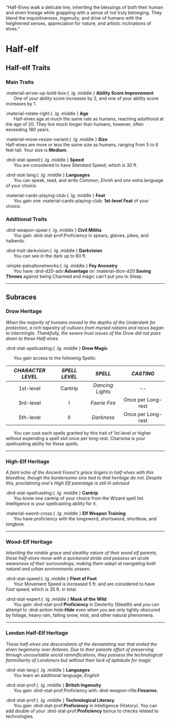 <p style="text-align: center;">

"Half-Elves walk a delicate line, inheriting the blessings of both their human and elven lineage while grappling with a sense of not truly belonging. They blend the inquisitiveness, ingenuity, and drive of humans with the heightened senses, appreciation for nature, and artistic inclinations of elves."

</p>

# Half-elf

## Half-elf Traits

### Main Traits

:material-arrow-up-bold-box:{ .lg .middle } **Ability Score Improvement**  
&ensp;&ensp;&ensp; One of your ability score increases by 2, and one of your ability score increases by 1.

:material-rotate-right:{ .lg .middle } **Age**  
&ensp;&ensp;&ensp; Half-elves age at much the same rate as humans, reaching adulthood at the age of 20. They live much longer than humans, however, often exceeding 180 years.

:material-move-resize-variant:{ .lg .middle } **Size**  
Half-elves are more or less the same size as humans, ranging from 5 to 6 feet tall. Your size is **Medium**.

:dnd-stat-speed:{ .lg .middle } **Speed**  
&ensp;&ensp;&ensp; You are considered to have *Standard* Speed; which is 30 ft.

:dnd-stat-lang:{ .lg .middle } **Languages**  
&ensp;&ensp;&ensp; You can speak, read, and write *Common*, *Elvish* and *one* extra language of your choice.

:material-cards-playing-club:{ .lg .middle } **Feat**  
&ensp;&ensp;&ensp; You gain one :material-cards-playing-club: **1st-level Feat** of your choice.

### Additional Traits

:dnd-weapon-spear:{ .lg .middle } **Civil Militia**  
&ensp;&ensp;&ensp; You gain :dnd-stat-prof:Proficiency in spears, glaives, pikes, and halberds.

:dnd-trait-darkvision:{ .lg .middle } **Darkvision**  
&ensp;&ensp;&ensp; You can see in the dark up to 60 ft.

:simple-paloaltonetworks:{ .lg .middle } **Fey Ancestry**  
&ensp;&ensp;&ensp; You have :dnd-d20-adv:**Advantage** on :material-dice-d20:**Saving Throws** against being Charmed and magic can't put you to Sleep. 

---

## Subraces

### Drow Heritage

*When the majority of humans moved to the depths of the Underdark for protection, a rich tapestry of cultures from myriad nations and races began to intermingle. Thankfully, the severe trust issues of the Drow did not pass down to these Half-elves*

:dnd-stat-spellcasting:{ .lg .middle } **Drow Magic**

&ensp;&ensp;&ensp; You gain access to the following Spells:

| ***CHARACTER LEVEL*** |***SPELL LEVEL***|***SPELL***|***CASTING***|
|:---:|:---:|:---:|:---:|
|1st-level| Cantrip | *Dancing Lights* | -- |
|3rd-level| I | *Faerie Fire* | Once per Long-rest |
|5th-level| II | *Darkness* | Once per Long-rest |

&ensp;&ensp;&ensp; You can cast each spells granted by this trait of 1st-level or higher without expending a spell slot once per long-rest. Charisma is your spellcasting ability for these spells.

---

### High-Elf Heritage

*A faint echo of the Ancient Forest's grace lingers in half-elves with this bloodline, though the burdensome sins tied to that heritage do not. Despite this, proclaiming one's High Elf parentage is still ill-advised*

:dnd-stat-spellcasting:{ .lg .middle } **Cantrip**  
&ensp;&ensp;&ensp; You know one cantrip of your choice from the Wizard spell list. Intelligence is your spellcasting ability for it.

:material-sword-cross:{ .lg .middle } **Elf Weapon Training**  
&ensp;&ensp;&ensp; You have proficiency with the longsword, shortsword, shortbow, and longbow.

---

### Wood-Elf Heritage

*Inheriting the nimble grace and stealthy nature of their wood elf parents, these half-elves move with a quickened stride and possess an acute awareness of their surroundings, making them adept at navigating both natural and urban environments unseen.*

:dnd-stat-speed:{ .lg .middle } **Fleet of Foot**  
&ensp;&ensp;&ensp; Your Movement Speed is increased 5 ft. and are considered to have *Fast* speed; which is 35 ft. in total.

:dnd-stat-expert:{ .lg .middle } **Mask of the Wild**  
&ensp;&ensp;&ensp; You gain :dnd-stat-prof:**Proficiency** in Dexterity (Stealth) and you can attempt to :dnd-action-hide:**Hide** even when you are only lightly obscured by foliage, heavy rain, falling snow, mist, and other natural phenomena.

---

### London Half-Elf Heritage

*These half-elves are descendants of the devastating war that ended the elven hegemony over Antares. Due to their parents effort of preserving through uncountable social rammifications, they possess the technological fammiliarity of Londoners but without their lack of aptidude for magic*

:dnd-stat-lang:{ .lg .middle } **Languages**  
&ensp;&ensp;&ensp; You learn an additional language; *English* 

:dnd-stat-prof:{ .lg .middle } **British Ingenuity**  
&ensp;&ensp;&ensp; You gain :dnd-stat-prof:Proficiency with :dnd-weapon-rifle:**Firearms**.

:dnd-stat-prof:{ .lg .middle } **Technological Literacy**  
&ensp;&ensp;&ensp; You gain :dnd-stat-prof:**Proficiency** in Intelligence (History). You can add double of your :dnd-stat-prof:**Proficiency** bonus to checks related to technologies.


